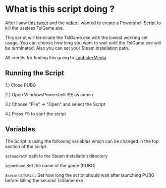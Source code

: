 
# What is this script doing ?

After i saw [this tweet](https://twitter.com/LaubsterMedia/status/1749572275026919557) and the [video](https://www.youtube.com/watch?v=jd9YLWUgOto) i wanted to create a Powershell Script to kill the useless TslGame.exe. 

This script will terminate the TslGame.exe with the lowest working set usage. You can choose how long you want to wait until the TslGame.exe will be terminated. Also you can set your Steam installation path.

All credits for finding this going to [LaubsterMedia](https://twitter.com/LaubsterMedia)


## Running the Script
1.) Close PUBG

2.) Open WindowsPowershell ISE as admin

3.) Choose "File" -> "Open" and select the Script

4.) Press F5 to start the script





## Variables
The Script is using the following variables which can be changed in the top section of the script.

`$steamPath` path to the Steam installation directory

`$gameName` Set the name of the game (PUBG)

`$secondsToKill` Set how long the script should wait after launching PUBG before killing the second TslGame.exe


